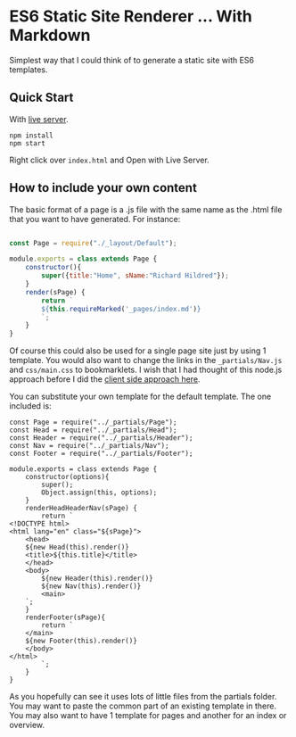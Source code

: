 # ES6 Static Site Renderer ... With Markdown

Simplest way that I could think of to generate a static site with ES6 templates.

## Quick Start

With [live server](https://marketplace.visualstudio.com/items?itemName=ritwickdey.LiveServer).

```
npm install
npm start

```

Right click over `index.html` and Open with Live Server.

## How to include your own content

The basic format of a page is a .js file with the same name as the .html file that you want to have generated. For instance:

``` index.js

const Page = require("./_layout/Default");

module.exports = class extends Page {
    constructor(){
        super({title:"Home", sName:"Richard Hildred"});
    }
    render(sPage) {
        return `
        ${this.requireMarked('_pages/index.md')}
        `;
    }
}

```

Of course this could also be used for a single page site just by using 1 template. You would also want to change the links in the `_partials/Nav.js` and `css/main.css` to bookmarklets. I wish that I had thought of this node.js approach before I did the [client side approach here](https://github.com/rhildred/browserBlog).

You can substitute your own template for the default template. The one included is:

```
const Page = require("../_partials/Page");
const Head = require("../_partials/Head");
const Header = require("../_partials/Header");
const Nav = require("../_partials/Nav");
const Footer = require("../_partials/Footer");

module.exports = class extends Page {
    constructor(options){
        super();
        Object.assign(this, options);
    }
    renderHeadHeaderNav(sPage) {
        return `
<!DOCTYPE html>
<html lang="en" class="${sPage}">
    <head>
    ${new Head(this).render()}
    <title>${this.title}</title>
    </head>
    <body>
        ${new Header(this).render()}
        ${new Nav(this).render()}
        <main>
    `;
    }
    renderFooter(sPage){
        return `
    </main>
    ${new Footer(this).render()}
    </body>
</html>
        `;
    }
}

```

As you hopefully can see it uses lots of little files from the partials folder. You may want to paste the common part of an existing template in there. You may also want to have 1 template for pages and another for an index or overview.